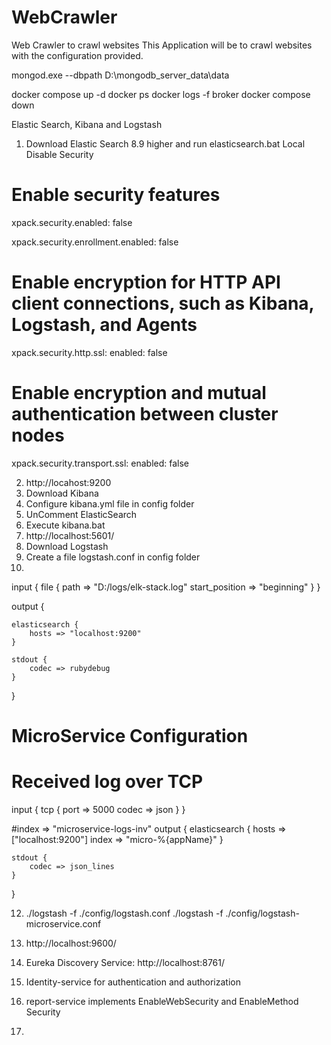 # WebCrawler
Web Crawler to crawl websites
This Application will be to crawl websites with the configuration provided.

mongod.exe --dbpath D:\mongodb_server_data\data

docker compose up -d
docker ps
docker logs -f broker
docker compose down


Elastic Search, Kibana and Logstash

1. Download Elastic Search 8.9 higher and run elasticsearch.bat
Local Disable Security
# Enable security features
xpack.security.enabled: false

xpack.security.enrollment.enabled: false

# Enable encryption for HTTP API client connections, such as Kibana, Logstash, and Agents
xpack.security.http.ssl:
enabled: false

# Enable encryption and mutual authentication between cluster nodes
xpack.security.transport.ssl:
enabled: false

2. http://locahost:9200
3. Download Kibana
4. Configure kibana.yml file in config folder
5. UnComment ElasticSearch
6. Execute kibana.bat
7. http://localhost:5601/
8. Download Logstash
9. Create a file logstash.conf in config folder
10. 
input {
file {
path => "D:/logs/elk-stack.log"
start_position => "beginning"
}
}

output {

	elasticsearch {
		hosts => "localhost:9200"
	}
	
	stdout {
		codec => rubydebug
	}
}

# MicroService Configuration
# Received log over TCP
input {
tcp {
port => 5000
codec => json
}
}

#index => "microservice-logs-inv"
output {
elasticsearch {
hosts => ["localhost:9200"]
index => "micro-%{appName}"
}

	stdout {
		codec => json_lines
	}
}

12. ./logstash -f ./config/logstash.conf
    ./logstash -f ./config/logstash-microservice.conf
13. http://localhost:9600/

14. Eureka Discovery Service: http://localhost:8761/
15. Identity-service for authentication and authorization
16. report-service implements EnableWebSecurity and EnableMethod Security
17. 




